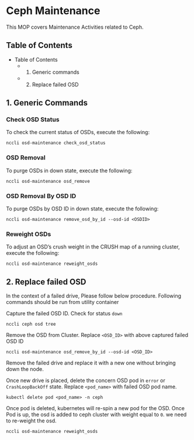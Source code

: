 # Ceph Maintenance

This MOP covers Maintenance Activities related to Ceph.

## Table of Contents ##

<!-- TOC depthFrom:1 depthTo:6 withLinks:1 updateOnSave:1 orderedList:0 -->

- Table of Contents
	- 1. Generic commands
	- 2. Replace failed OSD

## 1. Generic Commands  ##

### Check OSD Status
To check the current status of OSDs, execute the following:

```
nccli osd-maintenance check_osd_status
```

### OSD Removal
To purge OSDs in down state, execute the following:

```
nccli osd-maintenance osd_remove
```

### OSD Removal By OSD ID
To purge OSDs by OSD ID in down state, execute the following:

```
nccli osd-maintenance remove_osd_by_id --osd-id <OSDID>
```

### Reweight OSDs
To adjust an OSD’s crush weight in the CRUSH map of a running cluster, execute the following:

```
nccli osd-maintenance reweight_osds
```

## 2. Replace failed OSD  ##

In the context of a failed drive, Please follow below procedure. Following commands should be run from utility container

Capture the failed OSD ID. Check for status `down`

	nccli ceph osd tree

Remove the OSD from Cluster. Replace `<OSD_ID>` with above captured failed OSD ID

	nccli osd-maintenance osd_remove_by_id --osd-id <OSD_ID>

Remove the failed drive and replace it with a new one without bringing down the node.

Once new drive is placed, delete the concern OSD pod in `error` or `CrashLoopBackOff` state. Replace `<pod_name>` with failed OSD pod name.

	kubectl delete pod <pod_name> -n ceph

Once pod is deleted, kubernetes will re-spin a new pod for the OSD. Once Pod is up, the osd is added to ceph cluster with weight equal to `0`. we need to re-weight the osd.

	nccli osd-maintenance reweight_osds

